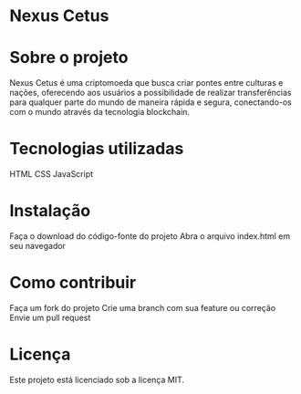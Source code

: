 # Nexus Cetus 

# Sobre o projeto
Nexus Cetus é uma criptomoeda que busca criar pontes entre culturas e nações, oferecendo aos usuários a possibilidade de realizar transferências para qualquer parte do mundo de maneira rápida e segura, conectando-os com o mundo através da tecnologia blockchain.

# Tecnologias utilizadas
HTML
CSS
JavaScript
# Instalação
Faça o download do código-fonte do projeto
Abra o arquivo index.html em seu navegador
# Como contribuir
Faça um fork do projeto
Crie uma branch com sua feature ou correção
Envie um pull request
# Licença
Este projeto está licenciado sob a licença MIT. 
